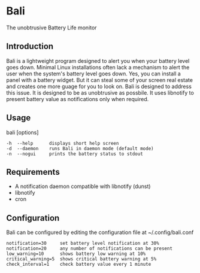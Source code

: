 # Bali 

The unobtrusive Battery Life monitor

## Introduction  
Bali is a lightweight program designed to alert you when your battery level goes
down. Minimal Linux installations often lack a mechanism to alert the user when
the system's battery level goes down. Yes, you can install a panel with a battery
widget. But it can steal some of your screen real estate and creates one more
guage for you to look on. Bali is designed to address this issue. It is designed
to be as unobtrusive as possbile. It uses libnotify to present battery value as
notifications only when required.

## Usage  
bali [options]  

    -h  --help      displays short help screen  
    -d  --daemon    runs Bali in daemon mode (default mode)  
    -n  --nogui     prints the battery status to stdout  

## Requirements  
* A notification daemon compatible with libnotify (dunst)
* libnotify
* cron

## Configuration
Bali can be configured by editing the configuration file at ~/.config/bali.conf  

    notification=30     set battery level notification at 30%
    notification=20     any number of notifications can be present  
    low_warning=10      shows battery low warning at 10%
    critical_warning=5  shows critical battery warning at 5%
    check_interval=1    check battery value every 1 minute
